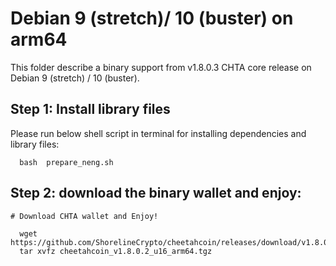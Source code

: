 # Debian 9 (stretch)/ 10 (buster) on arm64

This folder describe a binary support from v1.8.0.3 CHTA core release on Debian 9 (stretch) / 10 (buster).

## Step 1: Install library files
Please run below shell script in terminal for installing dependencies and library files:
```
  bash  prepare_neng.sh
```

## Step 2: download the binary wallet and enjoy:
```
# Download CHTA wallet and Enjoy!

  wget  https://github.com/ShorelineCrypto/cheetahcoin/releases/download/v1.8.0.2/cheetahcoin_v1.8.0.2_u16_arm64.tgz
  tar xvfz cheetahcoin_v1.8.0.2_u16_arm64.tgz
```
